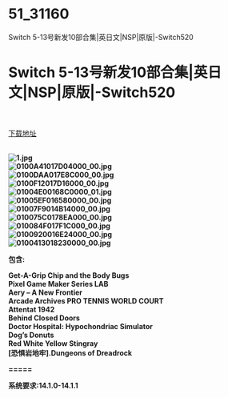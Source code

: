 # 51_31160
Switch 5-13号新发10部合集|英日文|NSP|原版|-Switch520
# Switch 5-13号新发10部合集|英日文|NSP|原版|-Switch520
 <br/></br>
[下载地址](https://www.switch520.cc/article/31160 "下载地址")
<br/></br>

<p><strong><img title="1.jpg" src="https://www.switch520.cc/muke_img/2022_05_13_051f3b034c526.jpg" alt="1.jpg"></strong><br>
<strong><img title="0100A41017D04000_00.jpg" src="https://www.switch520.cc/muke_img/2022_05_13_b71e2dcba263d.jpg" alt="0100A41017D04000_00.jpg"></strong><br>
<strong><img title="0100DAA017E8C000_00.jpg" src="https://www.switch520.cc/muke_img/2022_05_13_105fbc046e766.jpg" alt="0100DAA017E8C000_00.jpg"></strong><br>
<strong><img title="0100F12017D16000_00.jpg" src="https://www.switch520.cc/muke_img/2022_05_13_1c4e2934b369c.jpg" alt="0100F12017D16000_00.jpg"></strong><br>
<strong><img title="01004E00168C0000_01.jpg" src="https://www.switch520.cc/muke_img/2022_05_13_c781a62454c67.jpg" alt="01004E00168C0000_01.jpg"></strong><br>
<strong><img title="01005EF016580000_00.jpg" src="https://www.switch520.cc/muke_img/2022_05_13_8d9a1eb20c338.jpg" alt="01005EF016580000_00.jpg"></strong><br>
<strong><img title="01007F9014B14000_00.jpg" src="https://www.switch520.cc/muke_img/2022_05_13_02ab6b59d34ad.jpg" alt="01007F9014B14000_00.jpg"></strong><br>
<strong><img title="010075C0178EA000_00.jpg" src="https://www.switch520.cc/muke_img/2022_05_13_12e849d2a75d9.jpg" alt="010075C0178EA000_00.jpg"></strong><br>
<strong><img title="010084F017F1C000_00.jpg" src="https://www.switch520.cc/muke_img/2022_05_13_bc72c7bb6763f.jpg" alt="010084F017F1C000_00.jpg"></strong><br>
<strong><img title="0100920016E24000_00.jpg" src="https://www.switch520.cc/muke_img/2022_05_13_45267157114f8.jpg" alt="0100920016E24000_00.jpg"></strong><br>
<strong><img title="0100413018230000_00.jpg" src="https://www.switch520.cc/muke_img/2022_05_13_450049f741a21.jpg" alt="0100413018230000_00.jpg"></strong></p>
<p><strong>包含:</strong></p>
<p><strong>Get-A-Grip Chip and the Body Bugs</strong><br>
<strong>Pixel Game Maker Series LAB</strong><br>
<strong>Aery – A New Frontier</strong><br>
<strong>Arcade Archives PRO TENNIS WORLD COURT</strong><br>
<strong>Attentat 1942</strong><br>
<strong>Behind Closed Doors</strong><br>
<strong>Doctor Hospital: Hypochondriac Simulator</strong><br>
<strong>Dog’s Donuts</strong><br>
<strong>Red White Yellow Stingray</strong><br>
<strong>[恐惧岩地牢].Dungeons of Dreadrock</strong></p>
<p><strong>=====</strong></p>
<p><strong>系统要求:14.1.0-14.1.1</strong></p>



<p>&nbsp;</p>
